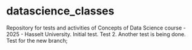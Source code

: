 # datascience_classes
Repository for tests and activities of Concepts of Data Science course - 2025 - Hasselt University. 
Initial test. 
Test 2. 
Another test is being done. 
Test for the new branch; 